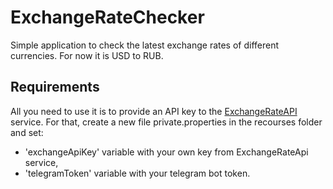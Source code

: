 # ExchangeRateChecker

Simple application to check the latest exchange rates of different currencies. For now it is USD to RUB.

## Requirements
All you need to use it is to provide an API key to the [ExchangeRateAPI](https://app.exchangerate-api.com) service.
For that, create a new file private.properties in the recourses folder and set: 
 - 'exchangeApiKey' variable with your own key from ExchangeRateApi service,
 - 'telegramToken' variable with your telegram bot token.